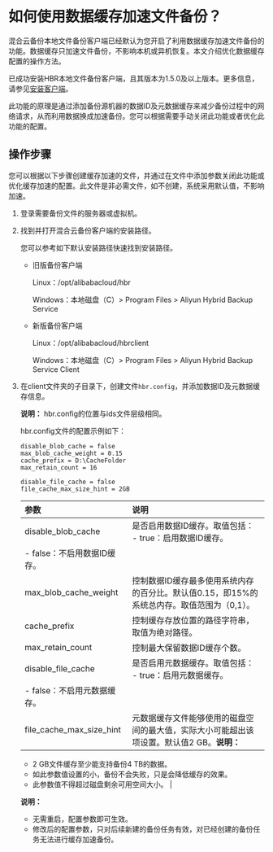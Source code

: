 # 如何使用数据缓存加速文件备份？

混合云备份本地文件备份客户端已经默认为您开启了利用数据缓存加速文件备份的功能。数据缓存只加速文件备份，不影响本机或异机恢复。本文介绍优化数据缓存配置的操作方法。

已成功安装HBR本地文件备份客户端，且其版本为1.5.0及以上版本。更多信息，请参见[安装客户端](/intl.zh-CN/本地服务器备份教程/文件备份（新版）/准备工作.md)。

此功能的原理是通过添加备份源机器的数据ID及元数据缓存来减少备份过程中的网络请求，从而利用数据换成加速备份。您可以根据需要手动关闭此功能或者优化此功能的配置。

## 操作步骤

您可以根据以下步骤创建缓存加速的文件，并通过在文件中添加参数关闭此功能或优化缓存加速的配置。此文件是非必需文件，如不创建，系统采用默认值，不影响加速。

1.  登录需要备份文件的服务器或虚拟机。

2.  找到并打开混合云备份客户端的安装路径。

    您可以参考如下默认安装路径快速找到安装路径。

    -   旧版备份客户端

        Linux：/opt/alibabacloud/hbr

        Windows：本地磁盘（C）\> Program Files \> Aliyun Hybrid Backup Service

    -   新版备份客户端

        Linux：/opt/alibabacloud/hbrclient

        Windows：本地磁盘（C）\> Program Files \> Aliyun Hybrid Backup Service Client

3.  在client文件夹的子目录下，创建文件`hbr.config`，并添加数据ID及元数据缓存信息。

    **说明：** hbr.config的位置与ids文件层级相同。

    hbr.config文件的配置示例如下：

    ```
    disable_blob_cache = false
    max_blob_cache_weight = 0.15
    cache_prefix = D:\CacheFolder
    max_retain_count = 16 
    
    disable_file_cache = false
    file_cache_max_size_hint = 2GB           
    ```

    |参数|说明|
    |:-|:-|
    |disable\_blob\_cache|是否启用数据ID缓存。取值包括：    -   true：启用数据ID缓存。
    -   false：不启用数据ID缓存。 |
    |max\_blob\_cache\_weight|控制数据ID缓存最多使用系统内存的百分比。默认值0.15，即15%的系统总内存。取值范围为（0,1）。|
    |cache\_prefix|控制缓存存放位置的路径字符串，取值为绝对路径。|
    |max\_retain\_count|控制最大保留数据ID缓存个数。|
    |disable\_file\_cache|是否启用元数据缓存。取值包括：    -   true：启用元数据缓存。
    -   false：不启用元数据缓存。 |
    |file\_cache\_max\_size\_hint|元数据缓存文件能够使用的磁盘空间的最大值，实际大小可能超出该项设置。默认值2 GB。**说明：**

    -   2 GB文件缓存至少能支持备份4 TB的数据。
    -   如此参数值设置的小，备份不会失败，只是会降低缓存的效果。
    -   此参数值不得超过磁盘剩余可用空间大小。 |

    **说明：**

    -   无需重启，配置参数即可生效。
    -   修改后的配置参数，只对后续新建的备份任务有效，对已经创建的备份任务无法进行缓存加速备份。

